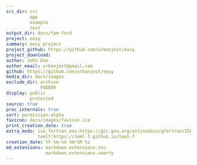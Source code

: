 ```yaml
---
src_dir: src
         app
         example
         test
output_dir: docs/fpm-ford
project: easy
summary: easy project
project_github: https://github.com/urbanjost/easy
project_download:
author: John Doe
author_email: urbanjost@gmail.com
github: https://github.com/urbanjost/easy
media_dir: docs/images
exclude_dir: archive
             FODDER
display: public
         protected
source: true
proc_internals: true
sort: permission-alpha
favicon: docs/images/favicon.ico
print_creation_date: true
extra_mods: iso_fortran_env:https://gcc.gnu.org/onlinedocs/gfortran/ISO_005fFORTRAN_005fENV.html
            tomlf:https://toml-f.github.io/toml-f
creation_date: %Y-%m-%d %H:%M %z
md_extensions: markdown.extensions.toc
               markdown.extensions.smarty
---
```

